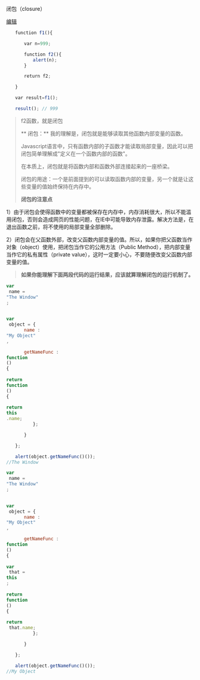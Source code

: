 闭包（closure）

[编辑](https://gitee.com/zhouxianfei/zhouxf.front.doc/wikis/闭包（closure）?parent=JavaScript高级语法)

```js
　　function f1(){

　　　　var n=999;

　　　　function f2(){
　　　　　　alert(n); 
　　　　}

　　　　return f2;

　　}

　　var result=f1();

　　result(); // 999
```

> f2函数，就是闭包
>
> \*\* 闭包：\*\* 我的理解是，闭包就是能够读取其他函数内部变量的函数。
>
> Javascript语言中，只有函数内部的子函数才能读取局部变量，因此可以把闭包简单理解成"定义在一个函数内部的函数"。
>
> 在本质上，闭包就是将函数内部和函数外部连接起来的一座桥梁。
>
> 闭包的用途：一个是前面提到的可以读取函数内部的变量，另一个就是让这些变量的值始终保持在内存中。
>
> **闭包的注意点**

1）由于闭包会使得函数中的变量都被保存在内存中，内存消耗很大，所以不能滥用闭包，否则会造成网页的性能问题，在IE中可能导致内存泄露。解决方法是，在退出函数之前，将不使用的局部变量全部删除。

2）闭包会在父函数外部，改变父函数内部变量的值。所以，如果你把父函数当作对象（object）使用，把闭包当作它的公用方法（Public Method），把内部变量当作它的私有属性（private value），这时一定要小心，不要随便改变父函数内部变量的值。

> **如果你能理解下面两段代码的运行结果，应该就算理解闭包的运行机制了。**

```js
var
 name = 
"The Window"
;

　　
var
 object = {
　　　　name : 
"My Object"
,

　　　　getNameFunc : 
function
()
{
　　　　　　
return
function
()
{
　　　　　　　　
return
this
.name;
　　　　　　};

　　　　}

　　};

　　alert(object.getNameFunc()()); 
//The Window
```

```js
var
 name = 
"The Window"
;

　　
var
 object = {
　　　　name : 
"My Object"
,

　　　　getNameFunc : 
function
()
{
　　　　　　
var
 that = 
this
;
　　　　　　
return
function
()
{
　　　　　　　　
return
 that.name;
　　　　　　};

　　　　}

　　};

　　alert(object.getNameFunc()());
//My Object
```




